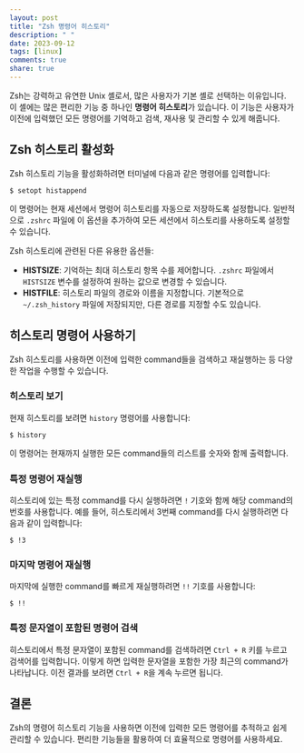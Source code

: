 ```yaml
---
layout: post
title: "Zsh 명령어 히스토리"
description: " "
date: 2023-09-12
tags: [linux]
comments: true
share: true
---
```


Zsh는 강력하고 유연한 Unix 셸로서, 많은 사용자가 기본 셸로 선택하는 이유입니다. 이 셸에는 많은 편리한 기능 중 하나인 **명령어 히스토리**가 있습니다. 이 기능은 사용자가 이전에 입력했던 모든 명령어를 기억하고 검색, 재사용 및 관리할 수 있게 해줍니다.

## Zsh 히스토리 활성화

Zsh 히스토리 기능을 활성화하려면 터미널에 다음과 같은 명령어를 입력합니다:

```shell
$ setopt histappend
```

이 명령어는 현재 세션에서 명령어 히스토리를 자동으로 저장하도록 설정합니다. 일반적으로 `.zshrc` 파일에 이 옵션을 추가하여 모든 세션에서 히스토리를 사용하도록 설정할 수 있습니다.

Zsh 히스토리에 관련된 다른 유용한 옵션들:

- **HISTSIZE**: 기억하는 최대 히스토리 항목 수를 제어합니다. `.zshrc` 파일에서 `HISTSIZE` 변수를 설정하여 원하는 값으로 변경할 수 있습니다.
- **HISTFILE**: 히스토리 파일의 경로와 이름을 지정합니다. 기본적으로 `~/.zsh_history` 파일에 저장되지만, 다른 경로를 지정할 수도 있습니다.

## 히스토리 명령어 사용하기

Zsh 히스토리를 사용하면 이전에 입력한 command들을 검색하고 재실행하는 등 다양한 작업을 수행할 수 있습니다.

### 히스토리 보기

현재 히스토리를 보려면 `history` 명령어를 사용합니다:

```shell
$ history
```

이 명령어는 현재까지 실행한 모든 command들의 리스트를 숫자와 함께 출력합니다. 

### 특정 명령어 재실행

히스토리에 있는 특정 command를 다시 실행하려면 `!` 기호와 함께 해당 command의 번호를 사용합니다. 예를 들어, 히스토리에서 3번째 command를 다시 실행하려면 다음과 같이 입력합니다:

```shell
$ !3
```

### 마지막 명령어 재실행

마지막에 실행한 command를 빠르게 재실행하려면 `!!` 기호를 사용합니다:

```shell
$ !!
```

### 특정 문자열이 포함된 명령어 검색

히스토리에서 특정 문자열이 포함된 command를 검색하려면 `Ctrl + R` 키를 누르고 검색어를 입력합니다. 이렇게 하면 입력한 문자열을 포함한 가장 최근의 command가 나타납니다. 이전 결과를 보려면 `Ctrl + R`을 계속 누르면 됩니다.

## 결론

Zsh의 명령어 히스토리 기능을 사용하면 이전에 입력한 모든 명령어를 추적하고 쉽게 관리할 수 있습니다. 편리한 기능들을 활용하여 더 효율적으로 명령어를 사용하세요.